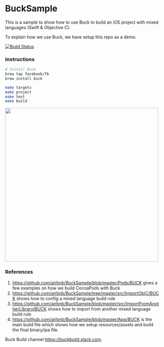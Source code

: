 # BuckSample
This is a sample to show how to use Buck to build an iOS project with mixed languages (Swift & Objective C).

To explain how we use Buck, we have setup this repo as a demo.

[![Build Status](https://travis-ci.com/airbnb/BuckSample.svg?branch=master)](https://travis-ci.com/airbnb/BuckSample)

### Instructions

```sh
# Install Buck
brew tap facebook/fb
brew install buck

make targets
make project
make test
make build
```

<img src="https://github.com/airbnb/BuckSample/raw/master/Docs/BuckTargets.png" width=500 />


### References
1. https://github.com/airbnb/BuckSample/blob/master/Pods/BUCK gives a few examples on how we build CocoaPods with Buck
2. https://github.com/airbnb/BuckSample/tree/master/src/ImportObjC/BUCK shows how to config a mixed language build rule
3. https://github.com/airbnb/BuckSample/blob/master/src/ImportFromAnotherLibrary/BUCK shows how to import from another mixed language build rule
4. https://github.com/airbnb/BuckSample/blob/master/App/BUCK is the main build file which shows how we setup resources/assets and build the final binary/ipa file.

Buck Build channel https://buckbuild.slack.com.
